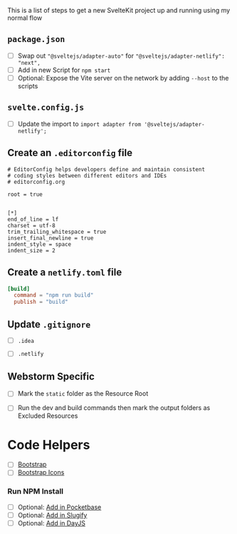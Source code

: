This is a list of steps to get a new SvelteKit project up and running using my normal flow

## `package.json`

- [ ] Swap out `"@sveltejs/adapter-auto"` for `"@sveltejs/adapter-netlify": "next",`
- [ ] Add in new Script for `npm start`
- [ ] Optional: Expose the Vite server on the network by adding `--host` to the scripts

## `svelte.config.js`

- [ ] Update the import to `import adapter from '@sveltejs/adapter-netlify';`

## Create an `.editorconfig` file

```editorconfig
# EditorConfig helps developers define and maintain consistent
# coding styles between different editors and IDEs
# editorconfig.org

root = true


[*]
end_of_line = lf
charset = utf-8
trim_trailing_whitespace = true
insert_final_newline = true
indent_style = space
indent_size = 2
```

## Create a `netlify.toml` file

```toml
[build]
  command = "npm run build"
  publish = "build"
```

## Update `.gitignore`

- [ ] `.idea`
- [ ] `.netlify`


## Webstorm Specific

- [ ] Mark the `static` folder as the Resource Root
- [ ] Run the dev and build commands then mark the output folders as Excluded Resources


# Code Helpers

- [ ] [Bootstrap](https://getbootstrap.com/)
- [ ] [Bootstrap Icons](https://icons.getbootstrap.com/#install)

### Run NPM Install

- [ ] Optional: [Add in Pocketbase](https://www.npmjs.com/package/pocketbase)
- [ ] Optional: [Add in Slugify](https://www.npmjs.com/package/slugify)
- [ ] Optional: [Add in DayJS](https://www.npmjs.com/package/dayjs)
